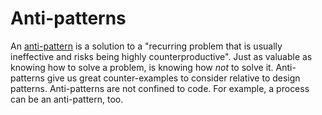 # Anti-patterns

An [anti-pattern](https://en.wikipedia.org/wiki/Anti-pattern) is a solution to a
"recurring problem that is usually ineffective and risks being highly
counterproductive". Just as valuable as knowing how to solve a problem, is
knowing how *not* to solve it. Anti-patterns give us great counter-examples to
consider relative to design patterns. Anti-patterns are not confined to code.
For example, a process can be an anti-pattern, too.
